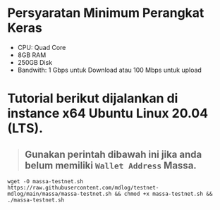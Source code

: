 # Persyaratan Minimum Perangkat Keras

 - CPU: Quad Core
 - 8GB RAM
 - 250GB Disk
 - Bandwith: 1 Gbps untuk Download atau 100 Mbps untuk upload
 
# Tutorial berikut dijalankan di instance x64 Ubuntu Linux 20.04 (LTS).
> ## Gunakan perintah dibawah ini jika anda belum memiliki ```Wallet Address``` Massa.

```
wget -O massa-testnet.sh https://raw.githubusercontent.com/mdlog/testnet-mdlog/main/massa/massa-testnet.sh && chmod +x massa-testnet.sh && ./massa-testnet.sh
```
